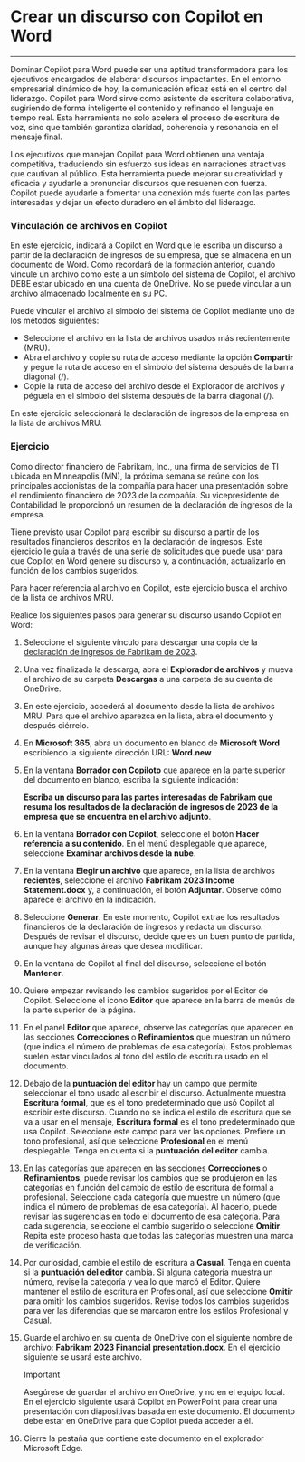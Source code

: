 
# Crear un discurso con Copilot en Word
---
Dominar Copilot para Word puede ser una aptitud transformadora para los ejecutivos encargados de elaborar discursos impactantes. En el entorno empresarial dinámico de hoy, la comunicación eficaz está en el centro del liderazgo. Copilot para Word sirve como asistente de escritura colaborativa, sugiriendo de forma inteligente el contenido y refinando el lenguaje en tiempo real. Esta herramienta no solo acelera el proceso de escritura de voz, sino que también garantiza claridad, coherencia y resonancia en el mensaje final.

Los ejecutivos que manejan Copilot para Word obtienen una ventaja competitiva, traduciendo sin esfuerzo sus ideas en narraciones atractivas que cautivan al público. Esta herramienta puede mejorar su creatividad y eficacia y ayudarle a pronunciar discursos que resuenen con fuerza. Copilot puede ayudarle a fomentar una conexión más fuerte con las partes interesadas y dejar un efecto duradero en el ámbito del liderazgo.

### Vinculación de archivos en Copilot

En este ejercicio, indicará a Copilot en Word que le escriba un discurso a partir de la declaración de ingresos de su empresa, que se almacena en un documento de Word. Como recordará de la formación anterior, cuando vincule un archivo como este a un símbolo del sistema de Copilot, el archivo DEBE estar ubicado en una cuenta de OneDrive. No se puede vincular a un archivo almacenado localmente en su PC.

Puede vincular el archivo al símbolo del sistema de Copilot mediante uno de los métodos siguientes:

 -  Seleccione el archivo en la lista de archivos usados más recientemente (MRU).
 -  Abra el archivo y copie su ruta de acceso mediante la opción **Compartir** y pegue la ruta de acceso en el símbolo del sistema después de la barra diagonal (/).
 -  Copie la ruta de acceso del archivo desde el Explorador de archivos y péguela en el símbolo del sistema después de la barra diagonal (/).

En este ejercicio seleccionará la declaración de ingresos de la empresa en la lista de archivos MRU.

### Ejercicio

Como director financiero de Fabrikam, Inc., una firma de servicios de TI ubicada en Minneapolis (MN), la próxima semana se reúne con los principales accionistas de la compañía para hacer una presentación sobre el rendimiento financiero de 2023 de la compañía. Su vicepresidente de Contabilidad le proporcionó un resumen de la declaración de ingresos de la empresa.

Tiene previsto usar Copilot para escribir su discurso a partir de los resultados financieros descritos en la declaración de ingresos. Este ejercicio le guía a través de una serie de solicitudes que puede usar para que Copilot en Word genere su discurso y, a continuación, actualizarlo en función de los cambios sugeridos.

Para hacer referencia al archivo en Copilot, este ejercicio busca el archivo de la lista de archivos MRU.

Realice los siguientes pasos para generar su discurso usando Copilot en Word:

1.  Seleccione el siguiente vínculo para descargar una copia de la [declaración de ingresos de Fabrikam de 2023](https://edxinteractivepage.blob.core.windows.net/ms-4004/Fabrikam%202023%20Income%20Statement.docx).
2.  Una vez finalizada la descarga, abra el **Explorador de archivos** y mueva el archivo de su carpeta **Descargas** a una carpeta de su cuenta de OneDrive.
3.  En este ejercicio, accederá al documento desde la lista de archivos MRU. Para que el archivo aparezca en la lista, abra el documento y después ciérrelo.
4.  En **Microsoft 365**, abra un documento en blanco de **Microsoft Word** escribiendo la siguiente dirección URL: **Word.new** 
5.  En la ventana **Borrador con Copiloto** que aparece en la parte superior del documento en blanco, escriba la siguiente indicación:
    
    **Escriba un discurso para las partes interesadas de Fabrikam que resuma los resultados de la declaración de ingresos de 2023 de la empresa que se encuentra en el archivo adjunto**.
6.  En la ventana **Borrador con Copilot**, seleccione el botón **Hacer referencia a su contenido**. En el menú desplegable que aparece, seleccione **Examinar archivos desde la nube**.
7.  En la ventana **Elegir un archivo** que aparece, en la lista de archivos **recientes**, seleccione el archivo **Fabrikam 2023 Income Statement.docx** y, a continuación, el botón **Adjuntar**. Observe cómo aparece el archivo en la indicación.
8.  Seleccione **Generar**. En este momento, Copilot extrae los resultados financieros de la declaración de ingresos y redacta un discurso. Después de revisar el discurso, decide que es un buen punto de partida, aunque hay algunas áreas que desea modificar.
9.  En la ventana de Copilot al final del discurso, seleccione el botón **Mantener**.
10. Quiere empezar revisando los cambios sugeridos por el Editor de Copilot. Seleccione el icono **Editor** que aparece en la barra de menús de la parte superior de la página.
11. En el panel **Editor** que aparece, observe las categorías que aparecen en las secciones **Correcciones** o **Refinamientos** que muestran un número (que indica el número de problemas de esa categoría). Estos problemas suelen estar vinculados al tono del estilo de escritura usado en el documento.
12. Debajo de la **puntuación del editor** hay un campo que permite seleccionar el tono usado al escribir el discurso. Actualmente muestra **Escritura formal**, que es el tono predeterminado que usó Copilot al escribir este discurso. Cuando no se indica el estilo de escritura que se va a usar en el mensaje, **Escritura formal** es el tono predeterminado que usa Copilot. Seleccione este campo para ver las opciones. Prefiere un tono profesional, así que seleccione **Profesional** en el menú desplegable. Tenga en cuenta si la **puntuación del editor** cambia.
13. En las categorías que aparecen en las secciones **Correcciones** o **Refinamientos**, puede revisar los cambios que se produjeron en las categorías en función del cambio de estilo de escritura de formal a profesional. Seleccione cada categoría que muestre un número (que indica el número de problemas de esa categoría). Al hacerlo, puede revisar las sugerencias en todo el documento de esa categoría. Para cada sugerencia, seleccione el cambio sugerido o seleccione **Omitir**. Repita este proceso hasta que todas las categorías muestren una marca de verificación.
14. Por curiosidad, cambie el estilo de escritura a **Casual**. Tenga en cuenta si la **puntuación del editor** cambia. Si alguna categoría muestra un número, revise la categoría y vea lo que marcó el Editor. Quiere mantener el estilo de escritura en Profesional, así que seleccione **Omitir** para omitir los cambios sugeridos. Revise todos los cambios sugeridos para ver las diferencias que se marcaron entre los estilos Profesional y Casual.
15. Guarde el archivo en su cuenta de OneDrive con el siguiente nombre de archivo: **Fabrikam 2023 Financial presentation.docx**. En el ejercicio siguiente se usará este archivo.
    
    > [!IMPORTANT]
    > Asegúrese de guardar el archivo en OneDrive, y no en el equipo local. En el ejercicio siguiente usará Copilot en PowerPoint para crear una presentación con diapositivas basada en este documento. El documento debe estar en OneDrive para que Copilot pueda acceder a él.
16. Cierre la pestaña que contiene este documento en el explorador Microsoft Edge.
